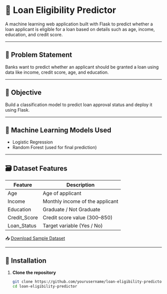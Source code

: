 # 📄 Loan Eligibility Predictor

A machine learning web application built with Flask to predict whether a loan applicant is eligible for a loan based on details such as age, income, education, and credit score.

---

## 📌 Problem Statement

Banks want to predict whether an applicant should be granted a loan using data like income, credit score, age, and education.

---

## 🎯 Objective

Build a classification model to predict loan approval status and deploy it using Flask.

---

## 🧠 Machine Learning Models Used

- Logistic Regression
- Random Forest (used for final prediction)

---

## 🗃️ Dataset Features

| Feature       | Description                         |
|---------------|-------------------------------------|
| Age           | Age of applicant                    |
| Income        | Monthly income of the applicant     |
| Education     | Graduate / Not Graduate             |
| Credit_Score  | Credit score value (300–850)        |
| Loan_Status   | Target variable (Yes / No)          |

📥 [Download Sample Dataset](https://gist.githubusercontent.com/smaranjitghose/1bcb7d3a8572305b8d90698dd20f4496/raw/5c548c8cf9302ea3677f5296892fa4a2f8fc65d7/dataset.csv)

---

## 🔧 Installation

1. **Clone the repository**
   ```bash
   git clone https://github.com/yourusername/loan-eligibility-predictor.git
   cd loan-eligibility-predictor
